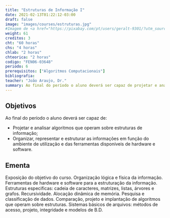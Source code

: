 ```yaml
---
title: "Estruturas de Informação I"
date: 2021-02-13T01:22:12-03:00
draft: false
image: "images/courses/estruturas.jpg"
#Imagem de <a href="https://pixabay.com/pt/users/geralt-9301/?utm_source=link-attribution&amp;utm_medium=referral&amp;utm_campaign=image&amp;utm_content=4430786">Gerd Altmann</a> por <a href="https://pixabay.com/pt/?utm_source=link-attribution&amp;utm_medium=referral&amp;utm_campaign=image&amp;utm_content=4430786">Pixabay</a>
weight: 61
creditos: 3
cht: "60 horas"
chs: "4 horas"
chlab: "2 horas"
chteorica: "2 horas"
codigo: "FEN06-03648"
periodo: 6
prerequisitos: ["Algoritmos Computacionais"]
bibliografia:
teacher: "João Araujo, Dr."
summary: Ao final do período o aluno deverá ser capaz de projetar e analisar algoritmos que operam sobre estruturas de informação; organizar, representar e estruturar as informações em função do ambiente de utilização e das ferramentas disponíveis de hardware e software.
---
```

## Objetivos
Ao final do período o aluno deverá ser capaz de:
- Projetar e analisar algoritmos que operam sobre estruturas de informação;
- Organizar, representar e estruturar as informações em função do ambiente de utilização e das ferramentas disponíveis de hardware e software.
## Ementa
Exposição do objetivo do curso. Organização lógica e física da informação. Ferramentas de hardware e software para a estruturação da informação. Estruturas especificas: cadeia de caracteres, matrizes, listas, árvores e grafos. Recursividade. Alocação dinâmica de memória. Pesquisa e classificação de dados. Comparação, projeto e implantação de algoritmos que operam sobre estruturas. Sistemas básicos de arquivos: métodos de acesso, projeto, integridade e modelos de B.D.
